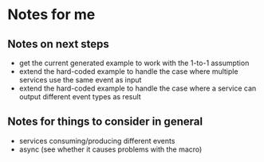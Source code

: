 # Notes for me

## Notes on next steps

- get the current generated example to work with the 1-to-1 assumption
- extend the hard-coded example to handle the case where multiple services use the same event as input
- extend the hard-coded example to handle the case where a service can output different event types as result

## Notes for things to consider in general

- services consuming/producing different events
- async (see whether it causes problems with the macro)